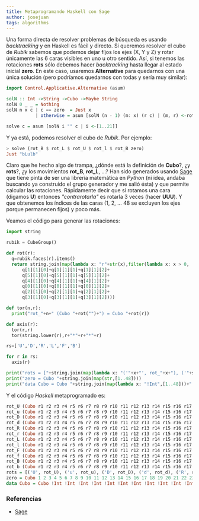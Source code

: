 ```yaml
---
title: Metaprogramando Haskell con Sage
author: josejuan
tags: algorithms
---
```


Una forma directa de resolver problemas de búsqueda es usando _backtracking_ y en Haskell es fácil y directo. Si queremos resolver el cubo de _Rubik_ sabemos que podemos dejar fíjos los ejes (X, Y y Z) y rotar únicamente las 6 caras visibles en uno u otro sentido. Así, si tenemos las rotaciones **rots** sólo debemos hacer _backtracking_ hasta llegar al estado inicial **zero**. En este caso, usaremos **Alternative** para quedarnos con una única solución (pero podríamos quedarnos con todas y sería muy similar):

```Haskell
import Control.Applicative.Alternative (asum)

solN :: Int ->String ->Cubo ->Maybe String                                 -- movimientos, solución parcial y cubo a resolver
solN 0 _ _ = Nothing                                                       -- no quedan movimientos, sin solución
solN n x c | c == zero  = Just x                                           -- solución encontrada
           | otherwise = asum [solN (n - 1) (m: x) (r c) | (m, r) <-rots]  -- la primera solución al aplicar las rotaciones

solve c = asum [solN i "" c | i <-[1..21]]                                 -- para tener la de menos movimientos (y evitar lazos)
```

Y ya está, podemos resolver el cubo de _Rubik_. Por ejemplo:

```Haskell
> solve (rot_B $ rot_L $ rot_U $ rot_l $ rot_B zero)
Just "bLulb"
```

Claro que he hecho algo de trampa, ¿dónde está la definición de **Cubo**?, ¿y **rots**?, ¿y los movimientos **rot_B**, **rot_L**, ...? Han sido generados usando <a href="http://doc.sagemath.org/html/en/index.html">Sage</a> que tiene pinta de ser una librería matemática en _Python_ (ni idea, andaba buscando ya construido el grupo generador y me salió ésta) y que permite calcular las rotaciones. Rápidamente decir que si rotamos una cara (digamos **U**) entonces _"contrarotarla"_ es rotarla 3 veces (hacer **UUU**). Y que obtenemos los índices de las caras (1, 2, ... 48 se excluyen los ejes porque permanecen fijos) y poco más.

Veamos el código para generar las rotaciones:

```python
import string

rubik = CubeGroup()

def rot(r):
  q=rubik.faces(r).items()
  return string.join(map(lambda x: "r"+str(x),filter(lambda x: x > 0,
      q[1][1][0]+q[1][1][1]+q[1][1][2]+
      q[5][1][0]+q[5][1][1]+q[5][1][2]+
      q[4][1][0]+q[4][1][1]+q[4][1][2]+
      q[0][1][0]+q[0][1][1]+q[0][1][2]+
      q[2][1][0]+q[2][1][1]+q[2][1][2]+
      q[3][1][0]+q[3][1][1]+q[3][1][2])))

def tor(n,r):
  print("rot_"+n+" (Cubo "+rot("")+") = Cubo "+rot(r))

def axis(r):
  tor(r,r)
  tor(string.lower(r),r+"*"+r+"*"+r)

rs=['U','D','R','L','F','B']

for r in rs:
  axis(r)

print("rots = ["+string.join(map(lambda x: "('"+x+"', rot_"+x+"), ('"+string.lower(x)+"', rot_"+string.lower(x)+")",rs),", ")+"]")
print("zero = Cubo "+string.join(map(str,[1..48])))
print("data Cubo = Cubo "+string.join(map(lambda x: "!Int",[1..48]))+" deriving Eq")
```

Y el código _Haskell_ metaprogramado es:

```Haskell
rot_U (Cubo r1 r2 r3 r4 r5 r6 r7 r8 r9 r10 r11 r12 r13 r14 r15 r16 r17 r18 r19 r20 r21 r22 r23 r24 r25 r26 r27 r28 r29 r30 r31 r32 r33 r34 r35 r36 r37 r38 r39 r40 r41 r42 r43 r44 r45 r46 r47 r48) = Cubo r3 r5 r8 r2 r7 r1 r4 r6 r33 r34 r35 r12 r13 r14 r15 r16 r9 r10 r11 r20 r21 r22 r23 r24 r17 r18 r19 r28 r29 r30 r31 r32 r25 r26 r27 r36 r37 r38 r39 r40 r41 r42 r43 r44 r45 r46 r47 r48
rot_u (Cubo r1 r2 r3 r4 r5 r6 r7 r8 r9 r10 r11 r12 r13 r14 r15 r16 r17 r18 r19 r20 r21 r22 r23 r24 r25 r26 r27 r28 r29 r30 r31 r32 r33 r34 r35 r36 r37 r38 r39 r40 r41 r42 r43 r44 r45 r46 r47 r48) = Cubo r6 r4 r1 r7 r2 r8 r5 r3 r17 r18 r19 r12 r13 r14 r15 r16 r25 r26 r27 r20 r21 r22 r23 r24 r33 r34 r35 r28 r29 r30 r31 r32 r9 r10 r11 r36 r37 r38 r39 r40 r41 r42 r43 r44 r45 r46 r47 r48
rot_D (Cubo r1 r2 r3 r4 r5 r6 r7 r8 r9 r10 r11 r12 r13 r14 r15 r16 r17 r18 r19 r20 r21 r22 r23 r24 r25 r26 r27 r28 r29 r30 r31 r32 r33 r34 r35 r36 r37 r38 r39 r40 r41 r42 r43 r44 r45 r46 r47 r48) = Cubo r1 r2 r3 r4 r5 r6 r7 r8 r9 r10 r11 r12 r13 r22 r23 r24 r17 r18 r19 r20 r21 r30 r31 r32 r25 r26 r27 r28 r29 r38 r39 r40 r33 r34 r35 r36 r37 r14 r15 r16 r43 r45 r48 r42 r47 r41 r44 r46
rot_d (Cubo r1 r2 r3 r4 r5 r6 r7 r8 r9 r10 r11 r12 r13 r14 r15 r16 r17 r18 r19 r20 r21 r22 r23 r24 r25 r26 r27 r28 r29 r30 r31 r32 r33 r34 r35 r36 r37 r38 r39 r40 r41 r42 r43 r44 r45 r46 r47 r48) = Cubo r1 r2 r3 r4 r5 r6 r7 r8 r9 r10 r11 r12 r13 r38 r39 r40 r17 r18 r19 r20 r21 r14 r15 r16 r25 r26 r27 r28 r29 r22 r23 r24 r33 r34 r35 r36 r37 r30 r31 r32 r46 r44 r41 r47 r42 r48 r45 r43
rot_R (Cubo r1 r2 r3 r4 r5 r6 r7 r8 r9 r10 r11 r12 r13 r14 r15 r16 r17 r18 r19 r20 r21 r22 r23 r24 r25 r26 r27 r28 r29 r30 r31 r32 r33 r34 r35 r36 r37 r38 r39 r40 r41 r42 r43 r44 r45 r46 r47 r48) = Cubo r1 r2 r38 r4 r36 r6 r7 r33 r9 r10 r11 r12 r13 r14 r15 r16 r17 r18 r3 r20 r5 r22 r23 r8 r27 r29 r32 r26 r31 r25 r28 r30 r48 r34 r35 r45 r37 r43 r39 r40 r41 r42 r19 r44 r21 r46 r47 r24
rot_r (Cubo r1 r2 r3 r4 r5 r6 r7 r8 r9 r10 r11 r12 r13 r14 r15 r16 r17 r18 r19 r20 r21 r22 r23 r24 r25 r26 r27 r28 r29 r30 r31 r32 r33 r34 r35 r36 r37 r38 r39 r40 r41 r42 r43 r44 r45 r46 r47 r48) = Cubo r1 r2 r19 r4 r21 r6 r7 r24 r9 r10 r11 r12 r13 r14 r15 r16 r17 r18 r43 r20 r45 r22 r23 r48 r30 r28 r25 r31 r26 r32 r29 r27 r8 r34 r35 r5 r37 r3 r39 r40 r41 r42 r38 r44 r36 r46 r47 r33
rot_L (Cubo r1 r2 r3 r4 r5 r6 r7 r8 r9 r10 r11 r12 r13 r14 r15 r16 r17 r18 r19 r20 r21 r22 r23 r24 r25 r26 r27 r28 r29 r30 r31 r32 r33 r34 r35 r36 r37 r38 r39 r40 r41 r42 r43 r44 r45 r46 r47 r48) = Cubo r17 r2 r3 r20 r5 r22 r7 r8 r11 r13 r16 r10 r15 r9 r12 r14 r41 r18 r19 r44 r21 r46 r23 r24 r25 r26 r27 r28 r29 r30 r31 r32 r33 r34 r6 r36 r4 r38 r39 r1 r40 r42 r43 r37 r45 r35 r47 r48
rot_l (Cubo r1 r2 r3 r4 r5 r6 r7 r8 r9 r10 r11 r12 r13 r14 r15 r16 r17 r18 r19 r20 r21 r22 r23 r24 r25 r26 r27 r28 r29 r30 r31 r32 r33 r34 r35 r36 r37 r38 r39 r40 r41 r42 r43 r44 r45 r46 r47 r48) = Cubo r40 r2 r3 r37 r5 r35 r7 r8 r14 r12 r9 r15 r10 r16 r13 r11 r1 r18 r19 r4 r21 r6 r23 r24 r25 r26 r27 r28 r29 r30 r31 r32 r33 r34 r46 r36 r44 r38 r39 r41 r17 r42 r43 r20 r45 r22 r47 r48
rot_F (Cubo r1 r2 r3 r4 r5 r6 r7 r8 r9 r10 r11 r12 r13 r14 r15 r16 r17 r18 r19 r20 r21 r22 r23 r24 r25 r26 r27 r28 r29 r30 r31 r32 r33 r34 r35 r36 r37 r38 r39 r40 r41 r42 r43 r44 r45 r46 r47 r48) = Cubo r1 r2 r3 r4 r5 r25 r28 r30 r9 r10 r8 r12 r7 r14 r15 r6 r19 r21 r24 r18 r23 r17 r20 r22 r43 r26 r27 r42 r29 r41 r31 r32 r33 r34 r35 r36 r37 r38 r39 r40 r11 r13 r16 r44 r45 r46 r47 r48
rot_f (Cubo r1 r2 r3 r4 r5 r6 r7 r8 r9 r10 r11 r12 r13 r14 r15 r16 r17 r18 r19 r20 r21 r22 r23 r24 r25 r26 r27 r28 r29 r30 r31 r32 r33 r34 r35 r36 r37 r38 r39 r40 r41 r42 r43 r44 r45 r46 r47 r48) = Cubo r1 r2 r3 r4 r5 r16 r13 r11 r9 r10 r41 r12 r42 r14 r15 r43 r22 r20 r17 r23 r18 r24 r21 r19 r6 r26 r27 r7 r29 r8 r31 r32 r33 r34 r35 r36 r37 r38 r39 r40 r30 r28 r25 r44 r45 r46 r47 r48
rot_B (Cubo r1 r2 r3 r4 r5 r6 r7 r8 r9 r10 r11 r12 r13 r14 r15 r16 r17 r18 r19 r20 r21 r22 r23 r24 r25 r26 r27 r28 r29 r30 r31 r32 r33 r34 r35 r36 r37 r38 r39 r40 r41 r42 r43 r44 r45 r46 r47 r48) = Cubo r14 r12 r9 r4 r5 r6 r7 r8 r46 r10 r11 r47 r13 r48 r15 r16 r17 r18 r19 r20 r21 r22 r23 r24 r25 r26 r1 r28 r2 r30 r31 r3 r35 r37 r40 r34 r39 r33 r36 r38 r41 r42 r43 r44 r45 r32 r29 r27
rot_b (Cubo r1 r2 r3 r4 r5 r6 r7 r8 r9 r10 r11 r12 r13 r14 r15 r16 r17 r18 r19 r20 r21 r22 r23 r24 r25 r26 r27 r28 r29 r30 r31 r32 r33 r34 r35 r36 r37 r38 r39 r40 r41 r42 r43 r44 r45 r46 r47 r48) = Cubo r27 r29 r32 r4 r5 r6 r7 r8 r3 r10 r11 r2 r13 r1 r15 r16 r17 r18 r19 r20 r21 r22 r23 r24 r25 r26 r48 r28 r47 r30 r31 r46 r38 r36 r33 r39 r34 r40 r37 r35 r41 r42 r43 r44 r45 r9 r12 r14
rots = [('U', rot_U), ('u', rot_u), ('D', rot_D), ('d', rot_d), ('R', rot_R), ('r', rot_r), ('L', rot_L), ('l', rot_l), ('F', rot_F), ('f', rot_f), ('B', rot_B), ('b', rot_b)]
zero = Cubo 1 2 3 4 5 6 7 8 9 10 11 12 13 14 15 16 17 18 19 20 21 22 23 24 25 26 27 28 29 30 31 32 33 34 35 36 37 38 39 40 41 42 43 44 45 46 47 48
data Cubo = Cubo !Int !Int !Int !Int !Int !Int !Int !Int !Int !Int !Int !Int !Int !Int !Int !Int !Int !Int !Int !Int !Int !Int !Int !Int !Int !Int !Int !Int !Int !Int !Int !Int !Int !Int !Int !Int !Int !Int !Int !Int !Int !Int !Int !Int !Int !Int !Int !Int deriving Eq
```

### Referencias

* [Sage](http://doc.sagemath.org/html/en/index.html)
